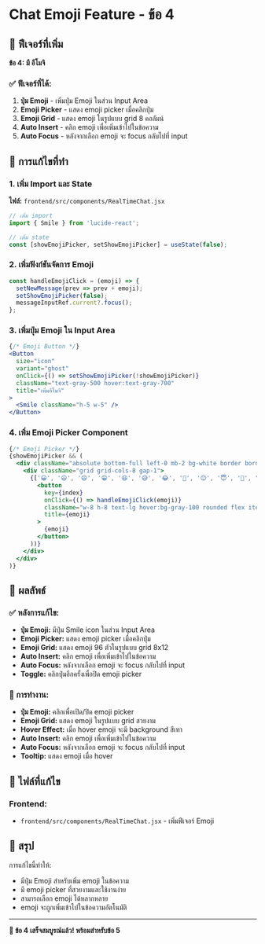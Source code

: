 # Chat Emoji Feature - ข้อ 4

## 🎯 ฟีเจอร์ที่เพิ่ม

**ข้อ 4: มี อีโมจิ**

### ✅ ฟีเจอร์ที่ได้:
1. **ปุ่ม Emoji** - เพิ่มปุ่ม Emoji ในส่วน Input Area
2. **Emoji Picker** - แสดง emoji picker เมื่อคลิกปุ่ม
3. **Emoji Grid** - แสดง emoji ในรูปแบบ grid 8 คอลัมน์
4. **Auto Insert** - คลิก emoji เพื่อเพิ่มเข้าไปในข้อความ
5. **Auto Focus** - หลังจากเลือก emoji จะ focus กลับไปที่ input

## 🔧 การแก้ไขที่ทำ

### 1. เพิ่ม Import และ State

**ไฟล์:** `frontend/src/components/RealTimeChat.jsx`

```javascript
// เพิ่ม import
import { Smile } from 'lucide-react';

// เพิ่ม state
const [showEmojiPicker, setShowEmojiPicker] = useState(false);
```

### 2. เพิ่มฟังก์ชันจัดการ Emoji

```javascript
const handleEmojiClick = (emoji) => {
  setNewMessage(prev => prev + emoji);
  setShowEmojiPicker(false);
  messageInputRef.current?.focus();
};
```

### 3. เพิ่มปุ่ม Emoji ใน Input Area

```jsx
{/* Emoji Button */}
<Button 
  size="icon" 
  variant="ghost" 
  onClick={() => setShowEmojiPicker(!showEmojiPicker)}
  className="text-gray-500 hover:text-gray-700"
  title="เพิ่มอีโมจิ"
>
  <Smile className="h-5 w-5" />
</Button>
```

### 4. เพิ่ม Emoji Picker Component

```jsx
{/* Emoji Picker */}
{showEmojiPicker && (
  <div className="absolute bottom-full left-0 mb-2 bg-white border border-gray-300 rounded-lg shadow-lg p-2 z-10">
    <div className="grid grid-cols-8 gap-1">
      {['😀', '😃', '😄', '😁', '😆', '😅', '😂', '🤣', '😊', '😇', '🙂', '🙃', '😉', '😌', '😍', '🥰', '😘', '😗', '😙', '😚', '😋', '😛', '😝', '😜', '🤪', '🤨', '🧐', '🤓', '😎', '🤩', '🥳', '😏', '😒', '😞', '😔', '😟', '😕', '🙁', '☹️', '😣', '😖', '😫', '😩', '🥺', '😢', '😭', '😤', '😠', '😡', '🤬', '🤯', '😳', '🥵', '🥶', '😱', '😨', '😰', '😥', '😓', '🤗', '🤔', '🤭', '🤫', '🤥', '😶', '😐', '😑', '😯', '😦', '😧', '😮', '😲', '🥱', '😴', '🤤', '😪', '😵', '🤐', '🥴', '🤢', '🤮', '🤧', '😷', '🤒', '🤕', '🤑', '🤠', '💩', '👻', '💀', '☠️', '👽', '👾', '🤖', '😺', '😸', '😹', '😻', '😼', '😽', '🙀', '😿', '😾'].map((emoji, index) => (
        <button
          key={index}
          onClick={() => handleEmojiClick(emoji)}
          className="w-8 h-8 text-lg hover:bg-gray-100 rounded flex items-center justify-center transition-colors"
          title={emoji}
        >
          {emoji}
        </button>
      ))}
    </div>
  </div>
)}
```

## 🎯 ผลลัพธ์

### ✅ หลังการแก้ไข:
- **ปุ่ม Emoji:** มีปุ่ม Smile icon ในส่วน Input Area
- **Emoji Picker:** แสดง emoji picker เมื่อคลิกปุ่ม
- **Emoji Grid:** แสดง emoji 96 ตัวในรูปแบบ grid 8x12
- **Auto Insert:** คลิก emoji เพื่อเพิ่มเข้าไปในข้อความ
- **Auto Focus:** หลังจากเลือก emoji จะ focus กลับไปที่ input
- **Toggle:** คลิกปุ่มอีกครั้งเพื่อปิด emoji picker

### 🔧 การทำงาน:
- **ปุ่ม Emoji:** คลิกเพื่อเปิด/ปิด emoji picker
- **Emoji Grid:** แสดง emoji ในรูปแบบ grid สวยงาม
- **Hover Effect:** เมื่อ hover emoji จะมี background สีเทา
- **Auto Insert:** คลิก emoji เพื่อเพิ่มเข้าไปในข้อความ
- **Auto Focus:** หลังจากเลือก emoji จะ focus กลับไปที่ input
- **Tooltip:** แสดง emoji เมื่อ hover

## 📁 ไฟล์ที่แก้ไข

### Frontend:
- `frontend/src/components/RealTimeChat.jsx` - เพิ่มฟีเจอร์ Emoji

## 🎉 สรุป

การแก้ไขนี้ทำให้:
- มีปุ่ม Emoji สำหรับเพิ่ม emoji ในข้อความ
- มี emoji picker ที่สวยงามและใช้งานง่าย
- สามารถเลือก emoji ได้หลากหลาย
- emoji จะถูกเพิ่มเข้าไปในข้อความอัตโนมัติ

---

**🎉 ข้อ 4 เสร็จสมบูรณ์แล้ว! พร้อมสำหรับข้อ 5**
